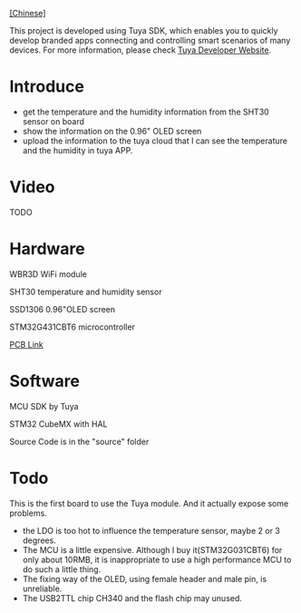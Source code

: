 [[Chinese]](README_cn.md)

This project is developed using Tuya SDK, which enables you to quickly develop branded apps connecting and controlling smart scenarios of many devices. For more information, please check [Tuya Developer Website](https://iot.tuya.com).

# Introduce
* get the temperature and the humidity information from the SHT30 sensor on board
* show the information on the 0.96" OLED screen
* upload the information to the tuya cloud that I can see the temperature and the humidity in tuya APP.

# Video
TODO
# Hardware
WBR3D WiFi module

SHT30 temperature and humidity sensor

SSD1306 0.96"OLED screen

STM32G431CBT6 microcontroller

[PCB Link](https://oshwhub.com/baobaoa/wu-lian-wang-qi-xiang-tai-657332a)
# Software
MCU SDK by Tuya

STM32 CubeMX with HAL

Source Code is in the "source" folder

# Todo
This is the first board to use the Tuya module. And it actually expose some problems.
* the LDO is too hot to influence the temperature sensor, maybe 2 or 3 degrees.
* The MCU is a little expensive. Although I buy it(STM32G031CBT6) for only about 10RMB, it is inappropriate to use a high performance MCU to do such a little thing.
* The fixing way of the OLED, using female header and male pin, is unreliable. 
* The USB2TTL chip CH340 and the flash chip may unused.
